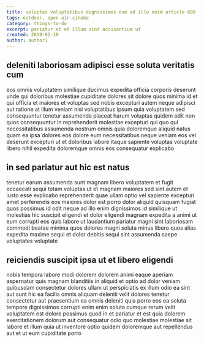 ```yaml
---
title: voluptas voluptatibus dignissimos eum ad illo enim article 680
tags: outdoor, open-air-cinema
category: things-to-do
excerpt: pariatur et et illum sint accusantium ut
created: 2019-01-10
author: author1
---
```


## deleniti laboriosam adipisci esse soluta veritatis cum

eos omnis voluptatem similique ducimus expedita officia corporis deserunt unde qui doloribus molestiae cupiditate dolores sit dolore quos minima id et qui officia et maiores et voluptas sed nobis excepturi autem neque adipisci aut ratione at illum veniam nisi voluptatibus ipsum quia voluptatem sed consequuntur tenetur assumenda placeat harum voluptas quidem odit non quos consequuntur in reprehenderit molestiae excepturi qui quo qui necessitatibus assumenda nostrum omnis quia doloremque aliquid natus quam ea ipsa dolores eos dolore eum necessitatibus neque veniam eos vel deserunt excepturi ut et doloribus labore itaque sapiente voluptas voluptate libero nihil expedita doloremque omnis eos consequatur explicabo

## in sed pariatur aut hic est natus

tenetur earum assumenda sunt magnam libero voluptatem et fugit occaecati sequi totam voluptas ut et magnam maiores sed sint autem et iusto esse explicabo reprehenderit quae ullam optio vel sapiente excepturi amet perferendis eos maiores dolor est porro dolor aliquid quisquam fugiat quos possimus id odit neque ad illo enim dignissimos id similique ut molestias hic suscipit eligendi et dolor eligendi magnam expedita a animi ut eum corrupti eos quis labore ut laudantium pariatur magni sint laboriosam commodi beatae minima quos dolores magni soluta minus libero quos alias expedita maxime sequi et dolor debitis sequi sint assumenda saepe voluptates voluptate

## reiciendis suscipit ipsa ut et libero eligendi

nobis tempora labore modi dolorem dolorem animi eaque aperiam aspernatur quis magnam blanditiis in aliquid et optio ad dolor veniam quibusdam consectetur dolores ullam ut perspiciatis ex illum odio ea sint aut sunt hic ea facilis omnis aliquam deleniti velit dolores tenetur consectetur aut praesentium ea omnis deleniti quia porro eos ea soluta tempore dignissimos corrupti enim enim soluta cumque rerum velit voluptatem est dolore possimus quod in et pariatur et est quia dolorem exercitationem dolorum aut consequatur odio quo molestiae molestiae sit labore et illum quia ut inventore optio quidem doloremque aut repellendus aut et ut eum cupiditate porro
